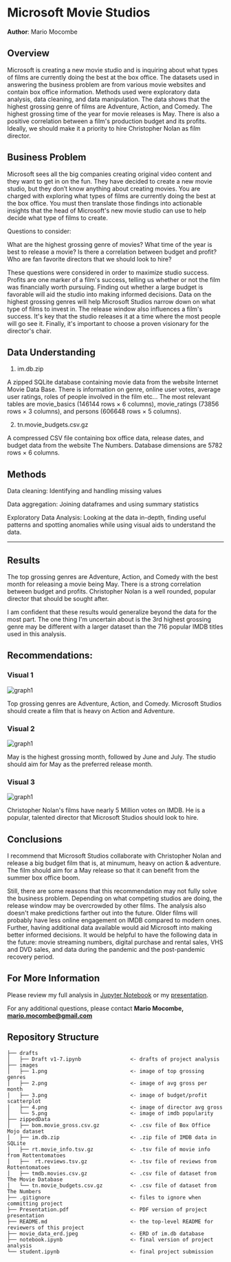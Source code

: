 # Microsoft Movie Studios

**Author**: Mario Mocombe

## Overview

Microsoft is creating a new movie studio and is inquiring about what types of films are currently doing the best at the box office. The datasets used in answering the business problem are from various movie websites and contain box office information. Methods used were exploratory data analysis, data cleaning, and data manipulation. The data shows that the highest grossing genre of films are Adventure, Action, and Comedy. The highest grossing time of the year for movie releases is May. There is also a positive correlation between a film's production budget and its profits. Ideally, we should make it a priority to hire Christopher Nolan as film director.

## Business Problem

Microsoft sees all the big companies creating original video content and they want to get in on the fun. They have decided to create a new movie studio, but they don’t know anything about creating movies. You are charged with exploring what types of films are currently doing the best at the box office. You must then translate those findings into actionable insights that the head of Microsoft's new movie studio can use to help decide what type of films to create.

Questions to consider:

What are the highest grossing genre of movies?
What time of the year is best to release a movie?
Is there a correlation between budget and profit?
Who are fan favorite directors that we should look to hire?

These questions were considered in order to maximize studio success. Profits are one marker of a film's success, telling us whether or not the film was financially worth pursuing. Finding out whether a large budget is favorable will aid the studio into making informed decisions. Data on the highest grossing genres will help Microsoft Studios narrow down on what type of films to invest in. The release window also influences a film's success. It's key that the studio releases it at a time where the most people will go see it. Finally, it's important to choose a proven visionary for the director's chair.

## Data Understanding

1. im.db.zip

A zipped SQLite database containing movie data from the website Internet Movie Data Base. There is information on genre, online user votes, average user ratings, roles of people involved in the film etc... The most relevant tables are movie_basics (146144 rows × 6 columns), movie_ratings (73856 rows × 3 columns), and persons (606648 rows × 5 columns).

2. tn.movie_budgets.csv.gz

A compressed CSV file containing box office data, release dates, and budget data from the website The Numbers.  Database dimensions are 5782 rows × 6 columns.


## Methods

Data cleaning: Identifying and handling missing values

Data aggregation: Joining dataframes and using summary statistics 

Exploratory Data Analysis: Looking at the data in-depth, finding useful patterns and spotting anomalies while using visual aids to understand the data.

***

## Results

The top grossing genres are Adventure, Action, and Comedy with the best month for releasing a movie being May.  There is a strong correlation between budget and profits.  Christopher Nolan is a well rounded, popular director that should be sought after.

I am confident that these results would generalize beyond the data for the most part.  The one thing I'm uncertain about is the 3rd highest grossing genre may be different with a larger dataset than the 716 popular IMDB titles used in this analysis.

## Recommendations:

### Visual 1
![graph1](./images/3.png)

Top grossing genres are Adventure, Action, and Comedy.  Microsoft Studios should create a film that is heavy on Action and Adventure.

### Visual 2
![graph1](./images/4.png)

May is the highest grossing month, followed by June and July.  The studio should aim for May as the preferred release month.

### Visual 3
![graph1](./images/3.png)

Christopher Nolan's films have nearly 5 Million votes on IMDB.  He is a popular, talented director that Microsoft Studios should look to hire.

## Conclusions

I recommend that Microsoft Studios collaborate with Christopher Nolan and release a big budget film that is, at minumum, heavy on action & adventure. The film should aim for a May release so that it can benefit from the summer box office boom.

Still, there are some reasons that this recommendation may not fully solve the business problem. Depending on what competing studios are doing, the release window may be overcrowded by other films. The analysis also doesn't make predictions farther out into the future. Older films will probably have less online engagement on IMDB compared to modern ones. Further, having additional data available would aid Microsoft into making better informed decisions. It would be helpful to have the following data in the future: movie streaming numbers, digital purchase and rental sales, VHS and DVD sales, and data during the pandemic and the post-pandemic recovery period.

## For More Information

Please review my full analysis in [Jupyter Notebook](./notebook.ipynb) or my [presentation](./Presentation.pdf).

For any additional questions, please contact **Mario Mocombe, mario.mocombe@gmail.com**

## Repository Structure


``````
├── drafts
│   ├── Draft v1-7.ipynb                <- drafts of project analysis
├── images
│   ├── 1.png                           <- image of top grossing genres
│   ├── 2.png                           <- image of avg gross per month
│   ├── 3.png                           <- image of budget/profit scatterplot
│   ├── 4.png                           <- image of director avg gross
│   └── 5.png                           <- image of imdb popularity
├── zippedData
│   ├── bom.movie_gross.csv.gz          <- .csv file of Box Office Mojo dataset
│   ├── im.db.zip                       <- .zip file of IMDB data in SQLite
│   ├── rt.movie_info.tsv.gz            <- .tsv file of movie info from Rottentomatoes
│   ├──  rt.reviews.tsv.gz              <- .tsv file of reviews from Rottentomatoes
│   ├── tmdb.movies.csv.gz              <- .csv file of dataset from The Movie Database
│   └── tn.movie_budgets.csv.gz         <- .csv file of dataset from The Numbers
├── .gitignore                          <- files to ignore when committing project
├── Presentation.pdf                    <- PDF version of project presentation
├── README.md                           <- the top-level README for reviewers of this project
├── movie_data_erd.jpeg                 <- ERD of im.db database
├── notebook.ipynb                      <- final version of project analysis
└── student.ipynb                       <- final project submission
``````
